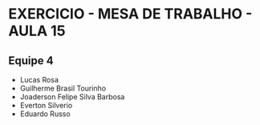# EXERCICIO - MESA DE TRABALHO - AULA 15

## Equipe 4
- Lucas Rosa
- Guilherme Brasil Tourinho
- Joaderson Felipe Silva Barbosa
- Everton Silverio
- Eduardo Russo


